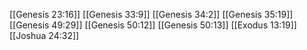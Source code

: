 [[Genesis 23:16]]
[[Genesis 33:9]]
[[Genesis 34:2]]
[[Genesis 35:19]]
[[Genesis 49:29]]
[[Genesis 50:12]]
[[Genesis 50:13]]
[[Exodus 13:19]]
[[Joshua 24:32]]
